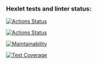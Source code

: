### Hexlet tests and linter status:
[![Actions Status](https://github.com/rouzrise/frontend-project-lvl1/workflows/hexlet-check/badge.svg)](https://github.com/rouzrise/frontend-project-lvl1/actions)

[![Actions Status](https://github.com/rouzrise/frontend-project-lvl1/workflows/linting/badge.svg)](https://github.com/rouzrise/frontend-project-lvl1/actions)

[![Maintainability](https://api.codeclimate.com/v1/badges/a99a88d28ad37a79dbf6/maintainability)](https://codeclimate.com/github/codeclimate/codeclimate/maintainability)

[![Test Coverage](https://api.codeclimate.com/v1/badges/a99a88d28ad37a79dbf6/test_coverage)](https://codeclimate.com/github/codeclimate/codeclimate/test_coverage)
